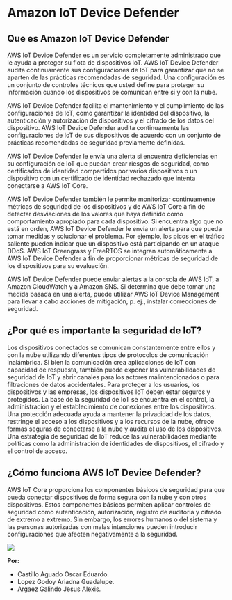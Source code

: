 # Amazon IoT Device Defender

## Que es Amazon IoT Device Defender
AWS IoT Device Defender es un servicio completamente administrado que le ayuda a proteger su flota de dispositivos IoT. AWS IoT Device Defender audita continuamente sus configuraciones de IoT para garantizar que no se aparten de las prácticas recomendadas de seguridad. Una configuración es un conjunto de controles técnicos que usted define para proteger su información cuando los dispositivos se comunican entre sí y con la nube. 

AWS IoT Device Defender facilita el mantenimiento y el cumplimiento de las configuraciones de IoT, como garantizar la identidad del dispositivo, la autenticación y autorización de dispositivos y el cifrado de los datos del dispositivo. AWS IoT Device Defender audita continuamente las configuraciones de IoT de sus dispositivos de acuerdo con un conjunto de prácticas recomendadas de seguridad previamente definidas. 

AWS IoT Device Defender le envía una alerta si encuentra deficiencias en su configuración de IoT que puedan crear riesgos de seguridad, como certificados de identidad compartidos por varios dispositivos o un dispositivo con un certificado de identidad rechazado que intenta conectarse a AWS IoT Core.

AWS IoT Device Defender también le permite monitorizar continuamente métricas de seguridad de los dispositivos y de AWS IoT Core a fin de detectar desviaciones de los valores que haya definido como comportamiento apropiado para cada dispositivo. Si encuentra algo que no está en orden, AWS IoT Device Defender le envía un alerta para que pueda tomar medidas y solucionar el problema. Por ejemplo, los picos en el tráfico saliente pueden indicar que un dispositivo está participando en un ataque DDoS. AWS IoT Greengrass y FreeRTOS se integran automáticamente a AWS IoT Device Defender a fin de proporcionar métricas de seguridad de los dispositivos para su evaluación.

AWS IoT Device Defender puede enviar alertas a la consola de AWS IoT, a Amazon CloudWatch y a Amazon SNS. Si determina que debe tomar una medida basada en una alerta, puede utilizar AWS IoT Device Management para llevar a cabo acciones de mitigación, p. ej., instalar correcciones de seguridad.

## ¿Por qué es importante la seguridad de IoT?
Los dispositivos conectados se comunican constantemente entre ellos y con la nube utilizando diferentes tipos de protocolos de comunicación inalámbrica. Si bien la comunicación crea aplicaciones de IoT con capacidad de respuesta, también puede exponer las vulnerabilidades de seguridad de IoT y abrir canales para los actores malintencionados o para filtraciones de datos accidentales. Para proteger a los usuarios, los dispositivos y las empresas, los dispositivos IoT deben estar seguros y protegidos. La base de la seguridad de IoT se encuentra en el control, la administración y el establecimiento de conexiones entre los dispositivos. Una protección adecuada ayuda a mantener la privacidad de los datos, restringe el acceso a los dispositivos y a los recursos de la nube, ofrece formas seguras de conectarse a la nube y audita el uso de los dispositivos. Una estrategia de seguridad de IoT reduce las vulnerabilidades mediante políticas como la administración de identidades de dispositivos, el cifrado y el control de acceso.

## ¿Cómo funciona AWS IoT Device Defender?
AWS IoT Core proporciona los componentes básicos de seguridad para que pueda conectar dispositivos de forma segura con la nube y con otros dispositivos. Estos componentes básicos permiten aplicar controles de seguridad como autenticación, autorización, registro de auditoría y cifrado de extremo a extremo. Sin embargo, los errores humanos o del sistema y las personas autorizadas con malas intenciones pueden introducir configuraciones que afecten negativamente a la seguridad.

![](https://d1.awsstatic.com/IoT/How%20it%20Works%20AWS%20IoT%20Device%20Defender.1839e9f3b9630f6db29cd5b4c63984c1bfdd5ebb.png)


**Por:** 

 - Castillo Aguado Oscar Eduardo.
 - Lopez Godoy Ariadna Guadalupe.
 - Argaez Galindo Jesus Alexis.
